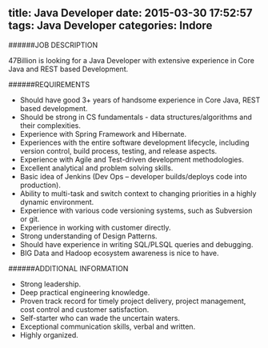 title: Java Developer
date: 2015-03-30 17:52:57
tags: Java Developer
categories: Indore
---
 ######JOB DESCRIPTION

 47Billion is looking for a Java Developer with extensive experience in Core Java and REST based Development.

 ######REQUIREMENTS
 * Should have good 3+ years of handsome experience in Core Java, REST based development.
 * Should be strong in CS fundamentals - data structures/algorithms and their complexities.
 * Experience with Spring Framework and Hibernate.
 * Experiences with the entire software development lifecycle, including version control, build process, testing, and release aspects.
 * Experience with Agile and Test-driven development methodologies.
 * Excellent analytical and problem solving skills.
 * Basic idea of Jenkins (Dev Ops – developer builds/deploys code into production).
 * Ability to multi-task and switch context to changing priorities in a highly dynamic environment.
 * Experience with various code versioning systems, such as Subversion or git.
 * Experience in working with customer directly.
 * Strong understanding of Design Patterns.
 * Should have experience in writing SQL/PLSQL queries and debugging.
 * BIG Data and Hadoop ecosystem awareness is nice to have.


 ######ADDITIONAL INFORMATION
 * Strong leadership.
 * Deep practical engineering knowledge.
 * Proven track record for timely project delivery, project management, cost control and customer satisfaction.
 * Self-starter who can wade the uncertain waters.
 * Exceptional communication skills, verbal and written.
 * Highly organized.